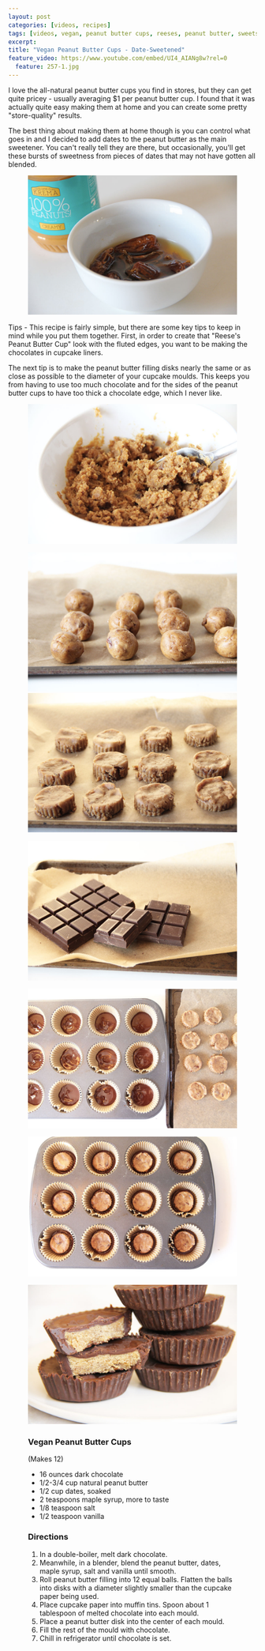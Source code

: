 ```yaml
---
layout: post
categories: [videos, recipes]
tags: [videos, vegan, peanut butter cups, reeses, peanut butter, sweets]
excerpt: 
title: "Vegan Peanut Butter Cups - Date-Sweetened"
feature_video: https://www.youtube.com/embed/UI4_AIANg8w?rel=0
  feature: 257-1.jpg
---
```


I love the all-natural peanut butter cups you find in stores, but they can get quite pricey - usually averaging $1 per peanut butter cup.  I found that it was actually quite easy making them at home and you can create some pretty "store-quality" results.  

The best thing about making them at home though is you can control what goes in and I decided to add dates to the peanut butter as the main sweetener.  You can't really tell they are there, but occasionally, you'll get these bursts of sweetness from pieces of dates that may not have gotten all blended.


<figure>
    <img src="/images/257-2.jpg">
</figure> 

Tips - This recipe is fairly simple, but there are some key tips to keep in mind while you put them together.  First, in order to create that "Reese's Peanut Butter Cup" look with the fluted edges, you want to be making the chocolates in cupcake liners.

The next tip is to make the peanut butter filling disks nearly the same or as close as possible to the diameter of your cupcake moulds. This keeps you from having to use too much chocolate and for the sides of the peanut butter cups to have too thick a chocolate edge, which I never like.


<figure>
    <img src="/images/257-3.jpg">
</figure> 


<figure class="half">
<img src="/images/257-5.jpg">
<img src="/images/257-7.jpg">
</figure>



<figure>
    <img src="/images/257-4.jpg">
</figure> 

<figure>
    <img src="/images/257-9.jpg">
</figure> 

<figure>
    <img src="/images/257-10.jpg">
</figure> 

<figure>
    <img src="/images/257-1.jpg">
</figure> 

<figure class="ingredients" markdown="1">

### Vegan Peanut Butter Cups

(Makes 12)

- 16 ounces dark chocolate
- 1/2-3/4 cup natural peanut butter
- 1/2 cup dates, soaked
- 2 teaspoons maple syrup, more to taste
- 1/8 teaspoon salt
- 1/2 teaspoon vanilla

</figure>

<figure class="directions" markdown="1">

### Directions

1. In a double-boiler, melt dark chocolate.
2. Meanwhile, in a blender, blend the peanut butter, dates, maple syrup, salt and vanilla until smooth.
3. Roll peanut butter filling into 12 equal balls.  Flatten the balls into disks with a diameter slightly smaller than the cupcake paper being used.
4. Place cupcake paper into muffin tins.  Spoon about 1 tablespoon of melted chocolate into each mould.
5. Place a peanut butter disk into the center of each mould.
6. Fill the rest of the mould with chocolate.  
7. Chill in refrigerator until chocolate is set.
